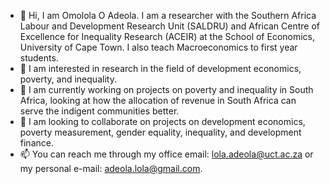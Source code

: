 - 👋 Hi, I am Omolola O Adeola. I am a researcher with the Southern Africa Labour and Development Research Unit (SALDRU) and African Centre of Excellence for Inequality Research (ACEIR) at the School of Economics, University of Cape Town. I also teach Macroeconomics to first year students. 
- 👀 I am interested in research in the field of development economics, poverty, and inequality. 
- 🌱 I am currently working on projects on poverty and inequality in South Africa, looking at how the allocation of revenue in South Africa can serve the indigent communities better. 
- 💞️ I am looking to collaborate on projects on development economics, poverty measurement, gender equality, inequality, and development finance.
- 📫 You can reach me through my office email: lola.adeola@uct.ac.za or my personal e-mail: adeola.lola@gmail.com.

<!---
OmololaOAdeola/OmololaOAdeola is a ✨ special ✨ repository because its `README.md` (this file) appears on your GitHub profile.
You can click the Preview link to take a look at your changes.
--->
